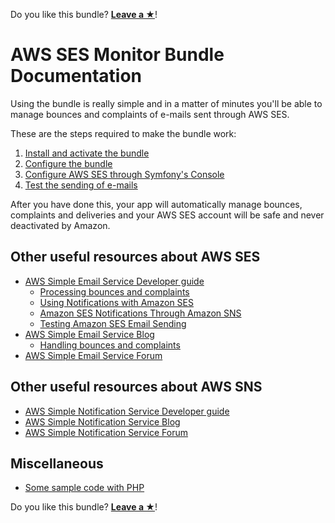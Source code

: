 Do you like this bundle? [**Leave a &#9733;**](#js-repo-pjax-container)!

AWS SES Monitor Bundle Documentation
====================================

Using the bundle is really simple and in a matter of minutes you'll be able to manage bounces and complaints of e-mails sent through AWS SES.

These are the steps required to make the bundle work:

1. [Install and activate the bundle](Installation.md)
2. [Configure the bundle](Configuration.md)
3. [Configure AWS SES through Symfony's Console](Integration.md)
4. [Test the sending of e-mails](Test.md)

After you have done this, your app will automatically manage bounces, complaints and deliveries and your AWS SES account will be safe and never deactivated by Amazon.

Other useful resources about AWS SES
------------------------------------

* [AWS Simple Email Service Developer guide](http://docs.aws.amazon.com/ses/latest/DeveloperGuide/Welcome.html)
    * [Processing bounces and complaints](http://docs.aws.amazon.com/ses/latest/DeveloperGuide/best-practices-bounces-complaints.html)
    * [Using Notifications with Amazon SES](http://docs.aws.amazon.com/ses/latest/DeveloperGuide/notifications.html)
    * [Amazon SES Notifications Through Amazon SNS](http://docs.aws.amazon.com/ses/latest/DeveloperGuide/notifications-via-sns.html)
    * [Testing Amazon SES Email Sending](http://docs.aws.amazon.com/ses/latest/DeveloperGuide/mailbox-simulator.html)
* [AWS Simple Email Service Blog](http://sesblog.amazon.com/)
    * [Handling bounces and complaints](http://sesblog.amazon.com/post/TxJE1JNZ6T9JXK/-Handling-span-class-matches-Bounces-span-and-Complaints.pdf)
* [AWS Simple Email Service Forum](https://forums.aws.amazon.com/forum.jspa?forumID=90)

Other useful resources about AWS SNS
------------------------------------

* [AWS Simple Notification Service Developer guide](http://docs.aws.amazon.com/sns/latest/dg/welcome.html)
* [AWS Simple Notification Service Blog](https://aws.amazon.com/it/blogs/aws/category/amazon-sns/)
* [AWS Simple Notification Service Forum](https://forums.aws.amazon.com/forum.jspa?forumID=72)

Miscellaneous
-------------

- [Some sample code with PHP](https://forums.aws.amazon.com/message.jspa?messageID=202798#202798)

Do you like this bundle? [**Leave a &#9733;**](#js-repo-pjax-container)!
